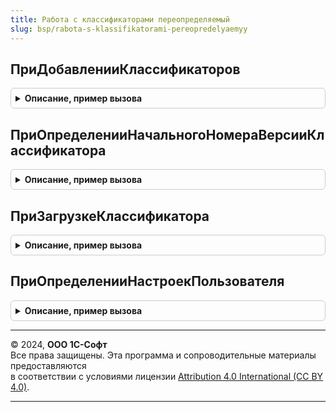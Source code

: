 ```yaml
---
title: Работа с классификаторами переопределяемый
slug: bsp/rabota-s-klassifikatorami-pereopredelyaemyy
---
```



## ПриДобавленииКлассификаторов
<details style="margin: 1em 0; padding: 0.5em; border: 1px solid #ccc; border-radius: 6px;">

<summary style="font-weight: bold; cursor: pointer;">Описание, пример вызова</summary>

```bsl

// Переопределяется список и настройки классификаторов обновления которых необходимо
// загружать из сервиса классификаторов. Для получения идентификатора необходимо
// перевести наименование объекта метаданных, данные которого планируется обновлять,
// на английский язык. При переводе рекомендуется использовать профессиональные
// программы перевода текста, либо воспользоваться услугами переводчика, т.к. при
// обнаружении смысловых ошибок в идентификаторе потребуется заводить новый классификатор
// и изменять код конфигурации.
//
// Параметры:
//  Классификаторы  - Массив из Структура - содержит настройки загрузки классификаторов.
//                    Состав настроек см. функцию РаботаСКлассификаторами.ОписаниеКлассификатора.
//
// Пример:
//	Описатель = РаботаСКлассификаторами.ОписаниеКлассификатора();
//	Описатель.Наименование               = НСтр("ru = 'Ставки рефинансирования'");
//	Описатель.Идентификатор              = "CentralBankRefinancingRate";
//	Описатель.ОбновлятьАвтоматически     = Истина;
//	Описатель.ОбщиеДанные                = Истина;
//	Описатель.СохранятьФайлВКэш          = Ложь;
//	Описатель.ОбработкаРазделенныхДанных = Ложь;
//	Классификаторы.Добавить(Описатель);
//
//@skip-warning
Процедура ПриДобавленииКлассификаторов(Классификаторы) Экспорт
```

Пример вызова
```bsl
РаботаСКлассификаторамиПереопределяемый.ПриДобавленииКлассификаторов(Классификаторы) 
```
</details>

## ПриОпределенииНачальногоНомераВерсииКлассификатора
<details style="margin: 1em 0; padding: 0.5em; border: 1px solid #ccc; border-radius: 6px;">

<summary style="font-weight: bold; cursor: pointer;">Описание, пример вызова</summary>

```bsl

// Переопределяются номер версии классификатора, который уже загружен в информационную базу.
// При начале использовании подсистемы "РаботаСКлассификаторами" или при подключении нового
// классификатора к сервису, неизвестно какой номер версии классификатора загружен в ИБ,
// поэтому при очередной итерации обновления данных из сервиса данные будут загружены повторно.
// Чтобы избежать повторной загрузки, необходимо указать задать начальный номер версии.
// Метод будет вызван при попытке загрузить версию классификатора, у которого установлена
// версия равная 0.
//
// Параметры:
//  Идентификатор        - Строка - идентификатор классификатора в сервисе классификаторов.
//                         Определяется в процедуре ПриДобавленииКлассификаторов.
//  НачальныйНомерВерсии - Число - номер версии загруженного классификатора.
//
// Пример:
//	Если Идентификатор = "CentralBankRefinancingRate" Тогда
//		НачальныйНомерВерсии = РегистрыСведений.СтавкиРефинансирования.НомерЗагруженнойВерсии();
//	КонецЕсли;
//
//@skip-warning
Процедура ПриОпределенииНачальногоНомераВерсииКлассификатора(Идентификатор, НачальныйНомерВерсии) Экспорт
```

Пример вызова
```bsl
РаботаСКлассификаторамиПереопределяемый.ПриОпределенииНачальногоНомераВерсииКлассификатора(Идентификатор, НачальныйНомерВерсии) 
```
</details>

## ПриЗагрузкеКлассификатора
<details style="margin: 1em 0; padding: 0.5em; border: 1px solid #ccc; border-radius: 6px;">

<summary style="font-weight: bold; cursor: pointer;">Описание, пример вызова</summary>

```bsl

// Переопределяются алгоритмы обработки файла загруженного
// из сервиса классификаторов. После обработки файла нельзя удалять
// временного хранилища, т.к. при необходимости он будет сохранен в
// кэше для последующего использования.
//
// Параметры:
//  Идентификатор           - Строка - идентификатор классификатора в сервисе классификаторов.
//                            Определяется в процедуре ПриДобавленииКлассификаторов.
//  Версия                  - Число - номер загруженной версии;
//  Адрес                   - Строка - адрес двоичных данных файла обновления во
//                            временном хранилище;
//  Обработан               - Булево - если Ложь, при обработке файла обновления были ошибки
//                            и его необходимо загрузить повторно;
//  ДополнительныеПараметры - Структура - содержит дополнительные параметры обработки.
//                            Необходимо использовать для передачи значений в переопределяемый
//                            метод РаботаСКлассификаторамиВМоделиСервисаПереопределяемый.ПриОбработкеОбластиДанных
//                            и метод ИнтеграцияПодсистемБИП.ПриОбработкеОбластиДанных..
// Пример:
//	Если Идентификатор = "CentralBankRefinancingRate" Тогда
//		Обработан = РегистрыСведений.СтавкиРефинансирования.ОбновитьДанныеРегистраИзФайла(Адрес, ДополнительныеПараметры);
//	КонецЕсли;
//
//@skip-warning
Процедура ПриЗагрузкеКлассификатора(Идентификатор, Версия, Адрес, Обработан, ДополнительныеПараметры) Экспорт
```

Пример вызова
```bsl
РаботаСКлассификаторамиПереопределяемый.ПриЗагрузкеКлассификатора(Идентификатор, Версия, Адрес, Обработан, ДополнительныеПараметры) 
```
</details>

## ПриОпределенииНастроекПользователя
<details style="margin: 1em 0; padding: 0.5em; border: 1px solid #ccc; border-radius: 6px;">

<summary style="font-weight: bold; cursor: pointer;">Описание, пример вызова</summary>

```bsl

// Переопределяются пользовательские настройки обновления классификаторов.
//
// Параметры:
//  Настройки - Структура:
//    * ОтключитьНапоминания - Булево - Истина, если необходимо отключить напоминание о включении
//        автоматической загрузки классификаторов в подсистеме БСП.ТекущиеДела и не показывать оповещение
//        пользователю при старте системы, если подсистема БСП.ТекущиеДела отсутствует в конфигурации.
//
//@skip-warning
Процедура ПриОпределенииНастроекПользователя(Настройки) Экспорт
```

Пример вызова
```bsl
РаботаСКлассификаторамиПереопределяемый.ПриОпределенииНастроекПользователя(Настройки) 
```
</details>

---

© 2024, **ООО 1С-Софт**  
Все права защищены. Эта программа и сопроводительные материалы предоставляются  
в соответствии с условиями лицензии [Attribution 4.0 International (CC BY 4.0)](https://creativecommons.org/licenses/by/4.0/legalcode).

---
